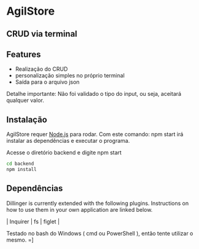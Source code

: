 # AgilStore

## CRUD via terminal

## Features

- Realização do CRUD
- personalização simples no próprio terminal
- Saída para o arquivo json

Detalhe importante: Não foi validado o tipo do input, ou seja, aceitará qualquer valor.

## Instalação

AgilStore requer [Node.js](https://nodejs.org/) para rodar.
Com este comando: npm start irá instalar as dependências e executar o programa.

Acesse o diretório backend e digite
npm start

```sh
cd backend
npm install
```

## Dependências

Dillinger is currently extended with the following plugins.
Instructions on how to use them in your own application are linked below.

| Inquirer | fs | figlet |

Testado no bash do Windows ( cmd ou PowerShell ), então tente utilizar o mesmo.
=]
